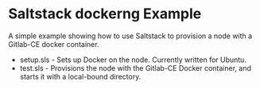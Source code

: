 Saltstack dockerng Example
==========================
A simple example showing how to use Saltstack to provision a node with a Gitlab-CE docker container.

* setup.sls - Sets up Docker on the node. Currently written for Ubuntu.
* test.sls - Provisions the node with the Gitlab-CE Docker container, and starts it with a local-bound directory.

